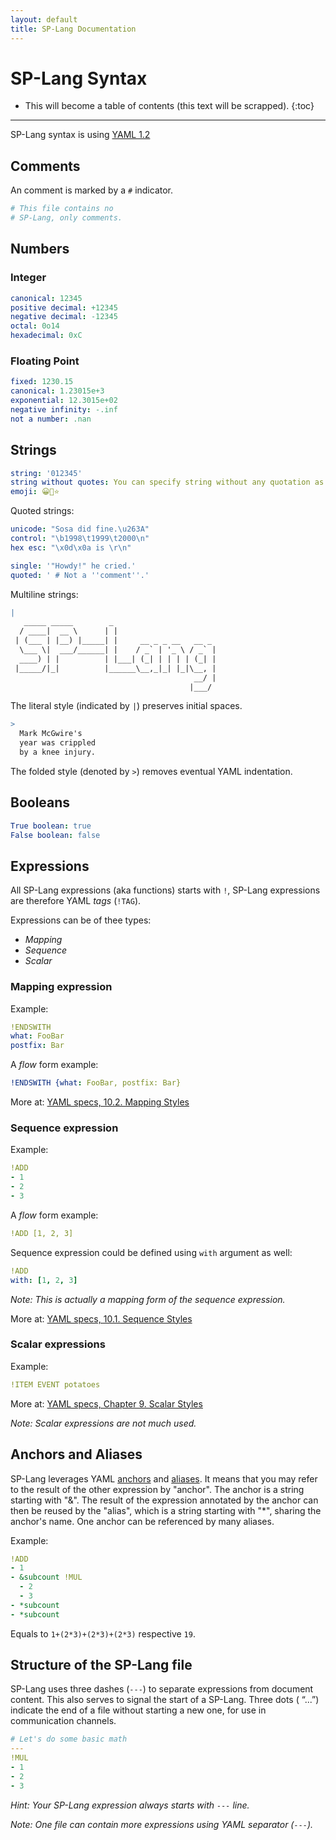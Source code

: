 ```yaml
---
layout: default
title: SP-Lang Documentation
---
```


# SP-Lang Syntax

* This will become a table of contents (this text will be scrapped).
{:toc}

---

SP-Lang syntax is using [YAML 1.2](https://yaml.org/spec/1.2)

## Comments

An comment is marked by a `#` indicator. 

```yaml
# This file contains no
# SP-Lang, only comments.
```


## Numbers

### Integer

```yaml
canonical: 12345
positive decimal: +12345
negative decimal: -12345
octal: 0o14
hexadecimal: 0xC
```


### Floating Point

```yaml
fixed: 1230.15
canonical: 1.23015e+3
exponential: 12.3015e+02
negative infinity: -.inf
not a number: .nan
```


## Strings

```yaml
string: '012345'
string without quotes: You can specify string without any quotation as well
emoji: 😀🚀⭐
```

Quoted strings:

```yaml
unicode: "Sosa did fine.\u263A"
control: "\b1998\t1999\t2000\n"
hex esc: "\x0d\x0a is \r\n"

single: '"Howdy!" he cried.'
quoted: ' # Not a ''comment''.'
```

Multiline strings:

```yaml
|
   _____ _____        _                       
  / ____|  __ \      | |                      
 | (___ | |__) |_____| |     __ _ _ __   __ _ 
  \___ \|  ___/______| |    / _` | '_ \ / _` |
  ____) | |          | |___| (_| | | | | (_| |
 |_____/|_|          |______\__,_|_| |_|\__, |
                                         __/ |
                                        |___/ 
```

The literal style (indicated by `|`) preserves initial spaces.

```yaml
>
  Mark McGwire's
  year was crippled
  by a knee injury.
```

The folded style (denoted by `>`) removes eventual YAML indentation.


## Booleans

```yaml
True boolean: true
False boolean: false
```


## Expressions

All SP-Lang expressions (aka functions) starts with `!`, SP-Lang expressions are therefore YAML _tags_ (`!TAG`).

Expressions can be of thee types:

 - _Mapping_
 - _Sequence_
 - _Scalar_


### Mapping expression

Example:

```yaml
!ENDSWITH
what: FooBar
postfix: Bar
```

A _flow_ form example:

```yaml
!ENDSWITH {what: FooBar, postfix: Bar}
```


More at: [YAML specs, 10.2. Mapping Styles](https://yaml.org/spec/1.1/#id932806)


### Sequence expression

Example:

```yaml
!ADD  
- 1  
- 2  
- 3  
```

A _flow_ form example:

```yaml
!ADD [1, 2, 3]  
```

Sequence expression could be defined using `with` argument as well:

```yaml
!ADD
with: [1, 2, 3]
```

_Note: This is actually a mapping form of the sequence expression._


More at: [YAML specs, 10.1. Sequence Styles](https://yaml.org/spec/1.1/#id931088)


### Scalar expressions

Example:  

```yaml
!ITEM EVENT potatoes
```

More at: [YAML specs, Chapter 9. Scalar Styles](https://yaml.org/spec/1.1/#id903915)

_Note: Scalar expressions are not much used._


## Anchors and Aliases

SP-Lang leverages YAML [anchors](https://yaml.org/spec/1.1/#id899912) and [aliases](https://yaml.org/spec/1.1/#id902561).
It means that you may refer to the result of the other expression by "anchor".
The anchor is a string starting with "&".
The result of the expression annotated by the anchor can then be reused by the "alias", which is a string starting with "*", sharing the anchor's name.
One anchor can be referenced by many aliases.

Example:

```yaml
!ADD
- 1
- &subcount !MUL
  - 2
  - 3
- *subcount
- *subcount
```

Equals to `1+(2*3)+(2*3)+(2*3)` respective `19`.


## Structure of the SP-Lang file

SP-Lang uses three dashes (`---`) to separate expressions from document content.
This also serves to signal the start of a SP-Lang.
Three dots ( “...”) indicate the end of a file without starting a new one, for use in communication channels.

```yaml
# Let's do some basic math
---
!MUL
- 1
- 2
- 3
```

_Hint: Your SP-Lang expression always starts with `---` line._

_Note: One file can contain more expressions using YAML separator (`---`)._
